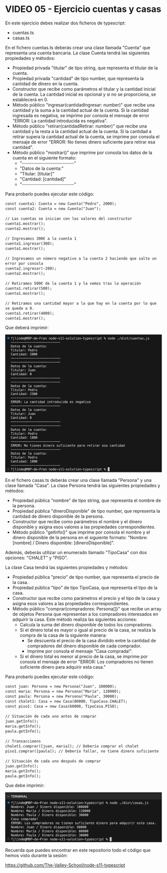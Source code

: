 # VIDEO 05 - Ejercicio cuentas y casas

En este ejercicio debes realizar dos ficheros de typescript:

- cuentas.ts
- casas.ts

En el fichero cuentas.ts deberás crear una clase llamada "Cuenta" que representa una cuenta bancaria. La clase Cuenta tendrá las siguientes propiedades y métodos:

- Propiedad privada "titular" de tipo string, que representa el titular de la cuenta.
- Propiedad privada "cantidad" de tipo number, que representa la cantidad de dinero en la cuenta.
- Constructor que recibe como parámetros el titular y la cantidad inicial de la cuenta. La cantidad inicial es opcional y si no se proporciona, se establecerá en 0.
- Método público "ingresar(cantidadIngresar: number)" que recibe una cantidad y la suma a la cantidad actual de la cuenta. Si la cantidad ingresada es negativa, se imprime por consola el mensaje de error "ERROR: La cantidad introducida es negativa".
- Método público "retirar(cantidadRetirar: number)" que recibe una cantidad y la resta a la cantidad actual de la cuenta. Si la cantidad a retirar supera la cantidad actual de la cuenta, se imprime por consola el mensaje de error "ERROR: No tienes dinero suficiente para retirar esa cantidad".
- Método público "mostrar()" que imprime por consola los datos de la cuenta en el siguiente formato:
  - "--------------------------"
  - "Datos de la cuenta:"
  - "Titular: [titular]"
  - "Cantidad: [cantidad]"
  - "--------------------------"

Para probarlo puedes ejecutar este código:

```tsx
const cuenta1: Cuenta = new Cuenta("Pedro", 2000);
const cuenta2: Cuenta = new Cuenta("Juan");

// Las cuentas se inician con los valores del constructor
cuenta1.mostrar();
cuenta2.mostrar();

// Ingresamos 300€ a la cuenta 1
cuenta1.ingresar(300);
cuenta1.mostrar();

// Ingresamos un número negativo a la cuenta 2 haciendo que salte un error por consola
cuenta2.ingresar(-200);
cuenta2.mostrar();

// Retiramos 500€ de la cuenta 1 y la vemos tras la operación
cuenta1.retirar(500);
cuenta1.mostrar();

// Retiramos una cantidad mayor a la que hay en la cuenta por lo que se queda a 0.
cuenta1.retirar(4000);
cuenta1.mostrar();
```

Que deberá imprimir:

![Untitled](/docs/assets/Untitled.png)

En el fichero casas.ts deberás crear una clase llamada "Persona" y una clase llamada "Casa". La clase Persona tendrá las siguientes propiedades y métodos:

- Propiedad pública "nombre" de tipo string, que representa el nombre de la persona.
- Propiedad pública "dineroDisponible" de tipo number, que representa la cantidad de dinero disponible de la persona.
- Constructor que recibe como parámetros el nombre y el dinero disponible y asigna esos valores a las propiedades correspondientes.
- Método público "getInfo()" que imprime por consola el nombre y el dinero disponible de la persona en el siguiente formato: "Nombre: [nombre] / Dinero disponible: [dineroDisponible]".

Además, deberás utilizar un enumerado llamado "TipoCasa" con dos opciones: "CHALET" y "PISO".

La clase Casa tendrá las siguientes propiedades y métodos:

- Propiedad pública "precio" de tipo number, que representa el precio de la casa.
- Propiedad pública "tipo" de tipo TipoCasa, que representa el tipo de la casa.
- Constructor que recibe como parámetros el precio y el tipo de la casa y asigna esos valores a las propiedades correspondientes.
- Método público "comprar(compradores: Persona[])" que recibe un array de objetos Persona que representan a los compradores interesados en adquirir la casa. Este método realiza las siguientes acciones:
  - Calcula la suma del dinero disponible de todos los compradores.
  - Si el dinero total es mayor o igual al precio de la casa, se realiza la compra de la casa de la siguiente manera:
    - Se descuenta el precio de la casa dividido entre la cantidad de compradores del dinero disponible de cada comprador.
    - Imprime por consola el mensaje "Casa comprada!".
  - Si el dinero total es menor al precio de la casa, se imprime por consola el mensaje de error "ERROR: Los compradores no tienen suficiente dinero para adquirir esta casa."

Para probarlo puedes ejecutar este código:

```tsx
const juan: Persona = new Persona("Juan", 100000);
const maria: Persona = new Persona("María", 120000);
const paula: Persona = new Persona("Paula", 30000);
const chalet1: Casa = new Casa(80000, TipoCasa.CHALET);
const piso1: Casa = new Casa(60000, TipoCasa.PISO);

// Situación de cada uno antes de comprar
juan.getInfo();
maria.getInfo();
paula.getInfo();

// Transaccioens
chalet1.comprar([juan, maria]); // Debería comprar el chalet
piso1.comprar([paula]); // Debería fallar, no tiene dinero suficiente

// Situación de cada uno después de comprar
juan.getInfo();
maria.getInfo();
paula.getInfo();
```

Que debe imprimir:

![Untitled](/docs/assets/Untitled%201.png)

Recuerda que puedes encontrar en este repositorio todo el código que hemos visto durante la sesión:

<https://github.com/The-Valley-School/node-s11-typescript>
